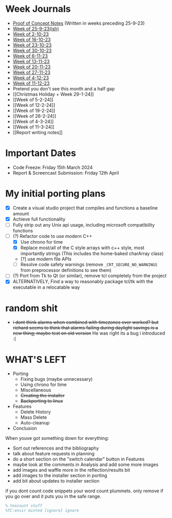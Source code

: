 # Week Journals
- [Proof of Concept Notes](Proof%20of%20Concept%20Notes.md) (Written in weeks preceding 25-9-23)
- [Week of 25-9-23(ish)](Week%20of%2025-9-23(ish).md)
- [Week of 2-10-23](Week%20of%202-10-23.md)
- [Week of 16-10-23](Week%20of%2016-10-23.md)
- [Week of 23-10-23](Week%20of%2023-10-23.md)
- [Week of 30-10-23](Week%20of%2030-10-23.md)
- [Week of 6-11-23](Week%20of%206-11-23.md)
- [Week of 13-11-23](Week%20of%2013-11-23.md)
- [Week of 20-11-23](Week%20of%2020-11-23.md)
- [Week of 27-11-23](Week%20of%2027-11-23.md)
- [Week of 4-12-23](Week%20of%204-12-23.md)
- [Week of 11-12-23](Week%20of%2011-12-23.md)
- Pretend you don't see this month and a half gap
- [[Christmas Holiday + Week 29-1-24]]
- [[Week of 5-2-24]]
- [[Week of 12-2-24]]
- [[Week of 19-2-24]]
- [[Week of 26-2-24]]
- [[Week of 4-3-24]]
- [[Week of 11-3-24]]
- [[Report writing notes]]
# Important Dates
- Code Freeze: Friday 15th March 2024 
- Report & Screencast Submission: Friday 12th April
# My initial porting plans
- [x] Create a visual studio project that compiles and functions a baseline amount
- [x] Achieve full functionality
- [ ] Fully strip out any Unix api usage, including microsoft compatibility functions
- [ ] (?) Refactor code to use modern C++
	- [x] Use chrono for time
	- [x] Replace most/all of the C style arrays with c++ style, most importantly strings (This includes the home-baked charArray class)
	- [?] use modern file APIs
	- [ ] Resolve code safety warnings (remove `_CRT_SECURE_NO_WARNINGS` from preprocessor definitions to see them)
- [ ] (?) Port from Tk to Qt (or similar), remove tcl completely from the project
- [x] ALTERNATIVELY, Find a way to reasonably package tcl/tk with the executable in a relocatable way

# random shit
- ~~i dont think alarms when combined with timezones ever worked? but richard seems to think that alarms failing during daylight savings is a new thing; maybe test on old version~~ He was right its a bug i introduced :(

# WHAT'S LEFT
- Porting
	- Fixing bugs (maybe unnecessary)
	- Using chrono for time
	- Miscellaneous
	- ~~Creating the installer~~
	- ~~Backporting to linux~~
- Features
	- Delete History
	- Mass Delete
	- Auto-cleanup
- Conclusion

When youve got something down for everything:
- Sort out references and the bibliography
- talk about feature requests in planning
- do a short section on the "switch calendar" button in Features
- maybe look at the comments in Analysis and add some more images
- add images and waffle more in the reflection/results bit
- add images to the installer section in porting
- add bit about updates to installer section


if you dont count code snippets your word count plummets. only remove if you go over and it puts you in the safe range.
```tex
% texcount stuff
%TC:envir minted [ignore] ignore
```
